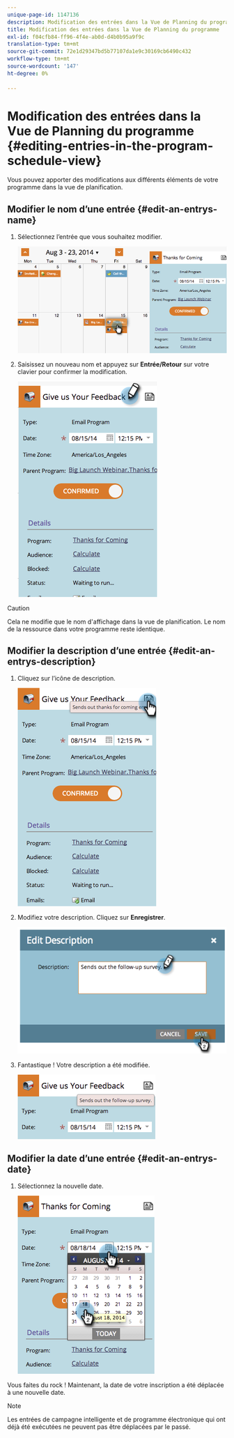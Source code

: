 ```yaml
---
unique-page-id: 1147136
description: Modification des entrées dans la Vue de Planning du programme - Marketo Docs - Documentation du produit
title: Modification des entrées dans la Vue de Planning du programme
exl-id: f04cfb84-ff96-4f4e-ab0d-d4b0b95a9f9c
translation-type: tm+mt
source-git-commit: 72e1d29347bd5b77107da1e9c30169cb6490c432
workflow-type: tm+mt
source-wordcount: '147'
ht-degree: 0%

---
```


# Modification des entrées dans la Vue de Planning du programme {#editing-entries-in-the-program-schedule-view}

Vous pouvez apporter des modifications aux différents éléments de votre programme dans la vue de planification.

## Modifier le nom d’une entrée {#edit-an-entrys-name}

1. Sélectionnez l’entrée que vous souhaitez modifier.

   ![](assets/image2014-9-18-18-3a1-3a36.png)

1. Saisissez un nouveau nom et appuyez sur **Entrée/Retour** sur votre clavier pour confirmer la modification.

   ![](assets/image2014-9-18-18-3a1-3a53.png)

>[!CAUTION]
>
>Cela ne modifie que le nom d&#39;affichage dans la vue de planification. Le nom de la ressource dans votre programme reste identique.

## Modifier la description d’une entrée {#edit-an-entrys-description}

1. Cliquez sur l’icône de description.

   ![](assets/image2014-9-18-18-3a3-3a7.png)

1. Modifiez votre description. Cliquez sur **Enregistrer**.

   ![](assets/image2014-9-18-18-3a3-3a22.png)

1. Fantastique ! Votre description a été modifiée.

   ![](assets/image2014-9-18-18-3a3-3a48.png)

## Modifier la date d’une entrée {#edit-an-entrys-date}

1. Sélectionnez la nouvelle date.

   ![](assets/image2014-9-18-18-3a4-3a39.png)

Vous faites du rock ! Maintenant, la date de votre inscription a été déplacée à une nouvelle date.

>[!NOTE]
>
> Les entrées de campagne intelligente et de programme électronique qui ont déjà été exécutées ne peuvent pas être déplacées par le passé.
